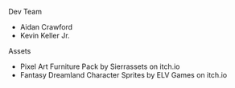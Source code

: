 Dev Team
- Aidan Crawford
- Kevin Keller Jr.

Assets
- Pixel Art Furniture Pack by Sierrassets on itch.io
- Fantasy Dreamland Character Sprites by ELV Games on itch.io
